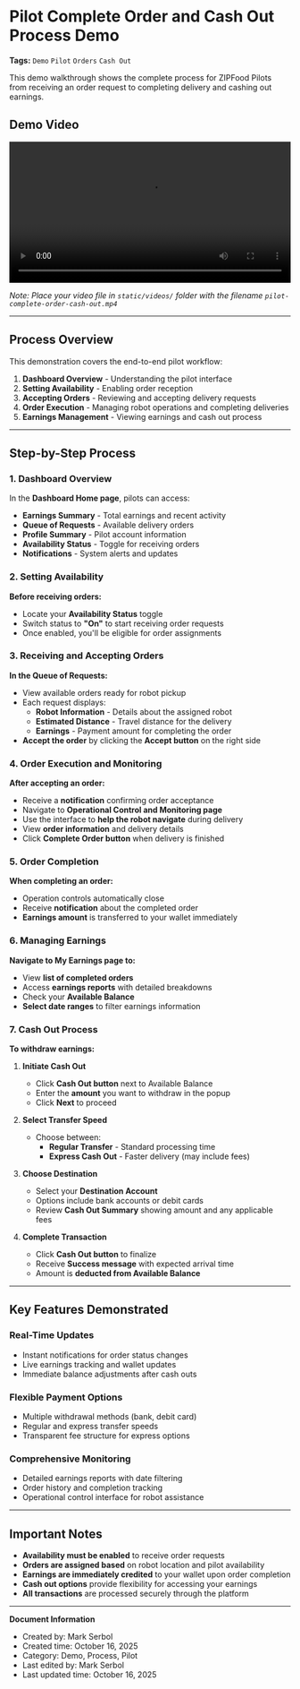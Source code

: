 # Pilot Complete Order and Cash Out Process Demo

**Tags:** `Demo` `Pilot` `Orders` `Cash Out`

This demo walkthrough shows the complete process for ZIPFood Pilots from receiving an order request to completing delivery and cashing out earnings.

## **Demo Video**

<video width="100%" controls>
  <source src="/docs/videos/pilot-complete-order-and-cash-out-1758633049269.mp4" type="video/mp4" />
  Your browser does not support the video tag.
</video>

*Note: Place your video file in `static/videos/` folder with the filename `pilot-complete-order-cash-out.mp4`*

---

## **Process Overview**

This demonstration covers the end-to-end pilot workflow:

1. **Dashboard Overview** - Understanding the pilot interface
2. **Setting Availability** - Enabling order reception
3. **Accepting Orders** - Reviewing and accepting delivery requests
4. **Order Execution** - Managing robot operations and completing deliveries
5. **Earnings Management** - Viewing earnings and cash out process

---

## **Step-by-Step Process**

### **1. Dashboard Overview**

In the **Dashboard Home page**, pilots can access:

- **Earnings Summary** - Total earnings and recent activity
- **Queue of Requests** - Available delivery orders
- **Profile Summary** - Pilot account information  
- **Availability Status** - Toggle for receiving orders
- **Notifications** - System alerts and updates

### **2. Setting Availability**

**Before receiving orders:**
- Locate your **Availability Status** toggle
- Switch status to **"On"** to start receiving order requests
- Once enabled, you'll be eligible for order assignments

### **3. Receiving and Accepting Orders**

**In the Queue of Requests:**
- View available orders ready for robot pickup
- Each request displays:
  - **Robot Information** - Details about the assigned robot
  - **Estimated Distance** - Travel distance for the delivery
  - **Earnings** - Payment amount for completing the order
- **Accept the order** by clicking the **Accept button** on the right side

### **4. Order Execution and Monitoring**

**After accepting an order:**
- Receive a **notification** confirming order acceptance
- Navigate to **Operational Control and Monitoring page**
- Use the interface to **help the robot navigate** during delivery
- View **order information** and delivery details
- Click **Complete Order button** when delivery is finished

### **5. Order Completion**

**When completing an order:**
- Operation controls automatically close
- Receive **notification** about the completed order
- **Earnings amount** is transferred to your wallet immediately

### **6. Managing Earnings**

**Navigate to My Earnings page to:**
- View **list of completed orders**
- Access **earnings reports** with detailed breakdowns
- Check your **Available Balance**
- **Select date ranges** to filter earnings information

### **7. Cash Out Process**

**To withdraw earnings:**

1. **Initiate Cash Out**
   - Click **Cash Out button** next to Available Balance
   - Enter the **amount** you want to withdraw in the popup
   - Click **Next** to proceed

2. **Select Transfer Speed**
   - Choose between:
     - **Regular Transfer** - Standard processing time
     - **Express Cash Out** - Faster delivery (may include fees)

3. **Choose Destination**
   - Select your **Destination Account**
   - Options include bank accounts or debit cards
   - Review **Cash Out Summary** showing amount and any applicable fees

4. **Complete Transaction**
   - Click **Cash Out button** to finalize
   - Receive **Success message** with expected arrival time
   - Amount is **deducted from Available Balance**

---

## **Key Features Demonstrated**

### **Real-Time Updates**
- Instant notifications for order status changes
- Live earnings tracking and wallet updates
- Immediate balance adjustments after cash outs

### **Flexible Payment Options**
- Multiple withdrawal methods (bank, debit card)
- Regular and express transfer speeds
- Transparent fee structure for express options

### **Comprehensive Monitoring**
- Detailed earnings reports with date filtering
- Order history and completion tracking
- Operational control interface for robot assistance

---

## **Important Notes**

- **Availability must be enabled** to receive order requests
- **Orders are assigned based** on robot location and pilot availability
- **Earnings are immediately credited** to your wallet upon order completion
- **Cash out options** provide flexibility for accessing your earnings
- **All transactions** are processed securely through the platform

---

**Document Information**
- Created by: Mark Serbol
- Created time: October 16, 2025
- Category: Demo, Process, Pilot
- Last edited by: Mark Serbol
- Last updated time: October 16, 2025